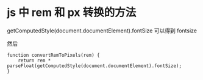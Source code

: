 # js 中 rem 和 px 转换的方法

getComputedStyle(document.documentElement).fontSize 可以得到 fontsize

然后

```
function convertRemToPixels(rem) {
    return rem * parseFloat(getComputedStyle(document.documentElement).fontSize);
}
```
